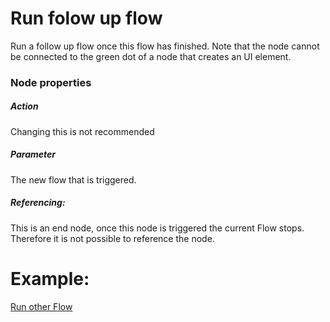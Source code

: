 # Run folow up flow

Run a follow up flow once this flow has finished. Note that the node cannot be connected to the green dot of a node that creates an UI element.

### Node properties

##### Action

Changing this is not recommended

##### Parameter

The new flow that is triggered.

##### Referencing:

This is an end node, once this node is triggered the current Flow stops. Therefore it is not possible to reference the node.

# Example:

[Run other Flow](../../Nodes/Examples/RunOtherFlow.md)
